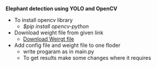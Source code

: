 **Elephant detection using YOLO and OpenCV**
- To install opencv library 
  -  _$pip install opencv-python_
- Download weight file from given link
  - [Download Weirgt file](https://drive.google.com/file/d/1VmRlRz2Lx36MLyAMFwhpcZxuM7BHJsTj/view?usp=sharing)
- Add config file and weight file to one floder 
  - write progaram as in main.py 
  - To get results make some changes where it requires 


